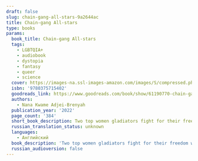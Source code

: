```yaml
---
draft: false
slug: chain-gang-all-stars-9a2644ac
title: Chain-gang All-stars
type: books
params:
  book_title: Chain-gang All-stars
  tags:
    - LGBTQIA+
    - audiobook
    - dystopia
    - fantasy
    - queer
    - science
  cover: https://images-na.ssl-images-amazon.com/images/S/compressed.photo.goodreads.com/books/1682956296i/61190770.jpg
  isbn: '9780375715402'
  goodreads_link: https://www.goodreads.com/book/show/61190770-chain-gang-all-stars
  authors:
    - Nana Kwame Adjei-Brenyah
  publication_year: '2022'
  page_count: '384'
  short_book_description: Two top women gladiators fight for their freedom within a depraved private prison system not so far-removed from America's own.Loretta Thurwar and Hamara "Hurricane Staxxx" Stacker are the stars...
  russian_translation_status: unknown
  languages:
    - Английский
  book_description: 'Two top women gladiators fight for their freedom within a depraved private prison system not so far-removed from America’s own.Loretta Thurwar and Hamara "Hurricane Staxxx" Stacker are the stars of Chain-Gang All-Stars, the cornerstone of CAPE, or Criminal Action Penal Entertainment, a highly-popular, highly-controversial, profit-raising program in America’s increasingly dominant private prison industry. It’s the return of the gladiators and prisoners are competing for the ultimate prize: their freedom.In CAPE, prisoners travel as Links in Chain-Gangs, competing in death-matches for packed arenas with righteous protestors at the gates. Thurwar and Staxxx, both teammates and lovers, are the fan favorites. And if all goes well, Thurwar will be free in just a few matches, a fact she carries as heavily as her lethal hammer. As she prepares to leave her fellow Links, she considers how she might help preserve their humanity, in defiance of these so-called games, but CAPE’s corporate owners will stop at nothing to protect their status quo and the obstacles they lay in Thurwar’s path have devastating consequences.Moving from the Links in the field to the protestors to the CAPE employees and beyond,Chain-Gang All-Starsis a kaleidoscopic, excoriating look at the American prison system’s unholy alliance of systemic racism, unchecked capitalism, and mass incarceration, and a clear-eyed reckoning with what freedom in this country really means.'
  russian_audioversion: false
---
```

